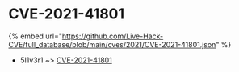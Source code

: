 # CVE-2021-41801
{% embed url="https://github.com/Live-Hack-CVE/full_database/blob/main/cves/2021/CVE-2021-41801.json" %}

* 5l1v3r1 ~> [CVE-2021-41801](https://www.alice-snow.ru/2021/database/cve-2021-41801/cve-2021-41801-5l1v3r1)